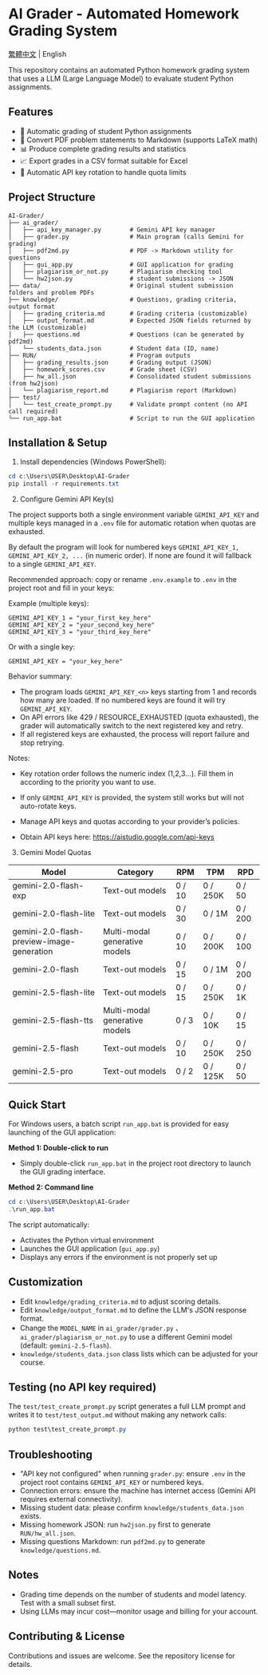 # AI Grader - Automated Homework Grading System

[繁體中文](README_zh-TW.md) | English

This repository contains an automated Python homework grading system that uses a LLM (Large Language Model) to evaluate student Python assignments.

## Features

- 🤖 Automatic grading of student Python assignments
- 📝 Convert PDF problem statements to Markdown (supports LaTeX math)
- 📊 Produce complete grading results and statistics
- 📈 Export grades in a CSV format suitable for Excel
- 🔄 Automatic API key rotation to handle quota limits

## Project Structure

```
AI-Grader/
├── ai_grader/
│   ├── api_key_manager.py        # Gemini API key manager
│   ├── grader.py                 # Main program (calls Gemini for grading)
│   ├── pdf2md.py                 # PDF -> Markdown utility for questions
│   ├── gui_app.py                # GUI application for grading
│   ├── plagiarism_or_not.py      # Plagiarism checking tool
│   └── hw2json.py                # student submissions -> JSON
├── data/                         # Original student submission folders and problem PDFs
├── knowledge/                    # Questions, grading criteria, output format
│   ├── grading_criteria.md       # Grading criteria (customizable)
│   ├── output_format.md          # Expected JSON fields returned by the LLM (customizable)
│   ├── questions.md              # Questions (can be generated by pdf2md)
│   └── students_data.json        # Student data (ID, name)
├── RUN/                          # Program outputs
│   ├── grading_results.json      # Grading output (JSON)
│   ├── homework_scores.csv       # Grade sheet (CSV)
│   ├── hw_all.json               # Consolidated student submissions (from hw2json)
│   └── plagiarism_report.md      # Plagiarism report (Markdown)
├── test/
│   └── test_create_prompt.py     # Validate prompt content (no API call required)
└── run_app.bat                   # Script to run the GUI application
```

## Installation & Setup

1) Install dependencies (Windows PowerShell):

```powershell
cd c:\Users\USER\Desktop\AI-Grader
pip install -r requirements.txt
```

2) Configure Gemini API Key(s)

The project supports both a single environment variable `GEMINI_API_KEY` and multiple keys managed in a `.env` file for automatic rotation when quotas are exhausted.

By default the program will look for numbered keys `GEMINI_API_KEY_1, GEMINI_API_KEY_2, ...` (in numeric order). If none are found it will fallback to a single `GEMINI_API_KEY`.

Recommended approach: copy or rename `.env.example` to `.env` in the project root and fill in your keys:

Example (multiple keys):

```
GEMINI_API_KEY_1 = "your_first_key_here"
GEMINI_API_KEY_2 = "your_second_key_here"
GEMINI_API_KEY_3 = "your_third_key_here"
```

Or with a single key:

```
GEMINI_API_KEY = "your_key_here"
```

Behavior summary:
- The program loads `GEMINI_API_KEY_<n>` keys starting from 1 and records how many are loaded. If no numbered keys are found it will try `GEMINI_API_KEY`.
- On API errors like 429 / RESOURCE_EXHAUSTED (quota exhausted), the grader will automatically switch to the next registered key and retry.
- If all registered keys are exhausted, the process will report failure and stop retrying.

Notes:
- Key rotation order follows the numeric index (1,2,3...). Fill them in according to the priority you want to use.
- If only `GEMINI_API_KEY` is provided, the system still works but will not auto-rotate keys.
- Manage API keys and quotas according to your provider’s policies.

- Obtain API keys here: https://aistudio.google.com/api-keys

3) Gemini Model Quotas

| Model | Category | RPM | TPM | RPD |
|-------|----------|-----|-----|-----|
| gemini-2.0-flash-exp | Text-out models | 0 / 10 | 0 / 250K | 0 / 50 |
| gemini-2.0-flash-lite | Text-out models | 0 / 30 | 0 / 1M | 0 / 200 |
| gemini-2.0-flash-preview-image-generation | Multi-modal generative models | 0 / 10 | 0 / 200K | 0 / 100 |
| gemini-2.0-flash | Text-out models | 0 / 15 | 0 / 1M | 0 / 200 |
| gemini-2.5-flash-lite | Text-out models | 0 / 15 | 0 / 250K | 0 / 1K |
| gemini-2.5-flash-tts | Multi-modal generative models | 0 / 3 | 0 / 10K | 0 / 15 |
| gemini-2.5-flash | Text-out models | 0 / 10 | 0 / 250K | 0 / 250 |
| gemini-2.5-pro | Text-out models | 0 / 2 | 0 / 125K | 0 / 50 |

## Quick Start

For Windows users, a batch script `run_app.bat` is provided for easy launching of the GUI application:

**Method 1: Double-click to run**
- Simply double-click `run_app.bat` in the project root directory to launch the GUI grading interface.

**Method 2: Command line**
```powershell
cd c:\Users\USER\Desktop\AI-Grader
.\run_app.bat
```

The script automatically:
- Activates the Python virtual environment
- Launches the GUI application (`gui_app.py`)
- Displays any errors if the environment is not properly set up

## Customization

- Edit `knowledge/grading_criteria.md` to adjust scoring details.
- Edit `knowledge/output_format.md` to define the LLM's JSON response format.
- Change the `MODEL_NAME` in `ai_grader/grader.py` 、`ai_grader/plagiarism_or_not.py` to use a different Gemini model (default: `gemini-2.5-flash`).
- `knowledge/students_data.json` class lists which can be adjusted for your course.

## Testing (no API key required)

The `test/test_create_prompt.py` script generates a full LLM prompt and writes it to `test/test_output.md` without making any network calls:

```powershell
python test\test_create_prompt.py
```

## Troubleshooting

- "API key not configured" when running `grader.py`: ensure `.env` in the project root contains `GEMINI_API_KEY` or numbered keys.
- Connection errors: ensure the machine has internet access (Gemini API requires external connectivity).
- Missing student data: please confirm `knowledge/students_data.json` exists.
- Missing homework JSON: run `hw2json.py` first to generate `RUN/hw_all.json`.
- Missing questions Markdown: run `pdf2md.py` to generate `knowledge/questions.md`.

## Notes

- Grading time depends on the number of students and model latency. Test with a small subset first.
- Using LLMs may incur cost—monitor usage and billing for your account.

## Contributing & License

Contributions and issues are welcome. See the repository license for details.